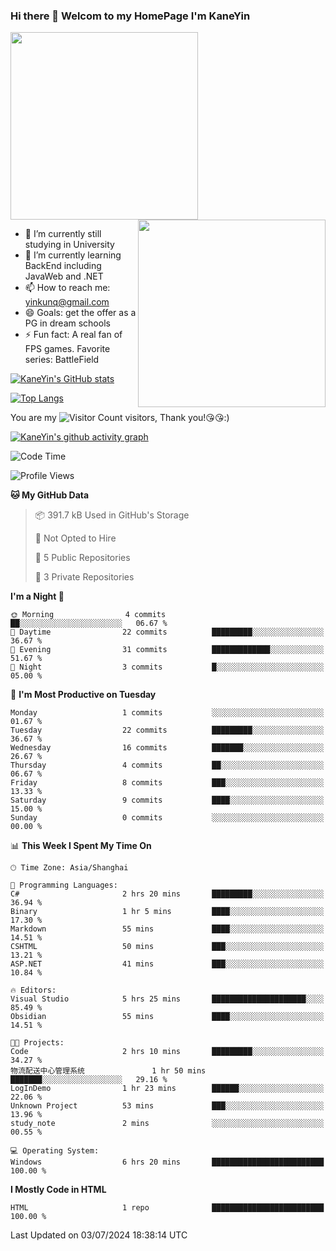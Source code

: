 ### Hi there 👋 Welcom to my HomePage I'm KaneYin

<img src="https://user-images.githubusercontent.com/74038190/226190894-18e959ba-d458-4a94-ac44-790190f2a947.gif" align="center" width="300">
<img src="https://user-images.githubusercontent.com/74038190/212749447-bfb7e725-6987-49d9-ae85-2015e3e7cc41.gif" align="right" width="300">

- 🔭 I’m currently still studying in University
- 🌱 I’m currently learning BackEnd including JavaWeb and .NET
- 📫 How to reach me: yinkunq@gmail.com
- 😄 Goals: get the offer as a PG in dream schools
- ⚡ Fun fact: A real fan of FPS games. Favorite series: BattleField

[![KaneYin's GitHub stats](https://github-readme-stats.vercel.app/api?username=KaneYin&show_icon=true&anuraghazra)](https://github.com/anuraghazra/github-readme-stats)

[![Top Langs](https://github-readme-stats.vercel.app/api/top-langs/?username=KaneYin&layout=compact)](https://github.com/anuraghazra/github-readme-stats)

You are my ![Visitor Count](https://profile-counter.glitch.me/KaneYin/count.svg) visitors, Thank you!😘😘:)

[![KaneYin's github activity graph](https://github-readme-activity-graph.vercel.app/graph?username=KaneYin&bg_color=white&color=black)](https://github.com/KaneYin/github-readme-activity-graph)

<!--START_SECTION:waka-->
![Code Time](http://img.shields.io/badge/Code%20Time-51%20hrs%2036%20mins-blue)

![Profile Views](http://img.shields.io/badge/Profile%20Views-1-blue)

**🐱 My GitHub Data** 

> 📦 391.7 kB Used in GitHub's Storage 
 > 
> 🚫 Not Opted to Hire
 > 
> 📜 5 Public Repositories 
 > 
> 🔑 3 Private Repositories 
 > 
**I'm a Night 🦉** 

```text
🌞 Morning                4 commits           ██░░░░░░░░░░░░░░░░░░░░░░░   06.67 % 
🌆 Daytime                22 commits          █████████░░░░░░░░░░░░░░░░   36.67 % 
🌃 Evening                31 commits          █████████████░░░░░░░░░░░░   51.67 % 
🌙 Night                  3 commits           █░░░░░░░░░░░░░░░░░░░░░░░░   05.00 % 
```
📅 **I'm Most Productive on Tuesday** 

```text
Monday                   1 commits           ░░░░░░░░░░░░░░░░░░░░░░░░░   01.67 % 
Tuesday                  22 commits          █████████░░░░░░░░░░░░░░░░   36.67 % 
Wednesday                16 commits          ███████░░░░░░░░░░░░░░░░░░   26.67 % 
Thursday                 4 commits           ██░░░░░░░░░░░░░░░░░░░░░░░   06.67 % 
Friday                   8 commits           ███░░░░░░░░░░░░░░░░░░░░░░   13.33 % 
Saturday                 9 commits           ████░░░░░░░░░░░░░░░░░░░░░   15.00 % 
Sunday                   0 commits           ░░░░░░░░░░░░░░░░░░░░░░░░░   00.00 % 
```


📊 **This Week I Spent My Time On** 

```text
🕑︎ Time Zone: Asia/Shanghai

💬 Programming Languages: 
C#                       2 hrs 20 mins       █████████░░░░░░░░░░░░░░░░   36.94 % 
Binary                   1 hr 5 mins         ████░░░░░░░░░░░░░░░░░░░░░   17.30 % 
Markdown                 55 mins             ████░░░░░░░░░░░░░░░░░░░░░   14.51 % 
CSHTML                   50 mins             ███░░░░░░░░░░░░░░░░░░░░░░   13.21 % 
ASP.NET                  41 mins             ███░░░░░░░░░░░░░░░░░░░░░░   10.84 % 

🔥 Editors: 
Visual Studio            5 hrs 25 mins       █████████████████████░░░░   85.49 % 
Obsidian                 55 mins             ████░░░░░░░░░░░░░░░░░░░░░   14.51 % 

🐱‍💻 Projects: 
Code                     2 hrs 10 mins       █████████░░░░░░░░░░░░░░░░   34.27 % 
物流配送中心管理系统               1 hr 50 mins        ███████░░░░░░░░░░░░░░░░░░   29.16 % 
LogInDemo                1 hr 23 mins        ██████░░░░░░░░░░░░░░░░░░░   22.06 % 
Unknown Project          53 mins             ███░░░░░░░░░░░░░░░░░░░░░░   13.96 % 
study_note               2 mins              ░░░░░░░░░░░░░░░░░░░░░░░░░   00.55 % 

💻 Operating System: 
Windows                  6 hrs 20 mins       █████████████████████████   100.00 % 
```

**I Mostly Code in HTML** 

```text
HTML                     1 repo              █████████████████████████   100.00 % 
```




 Last Updated on 03/07/2024 18:38:14 UTC
<!--END_SECTION:waka-->

